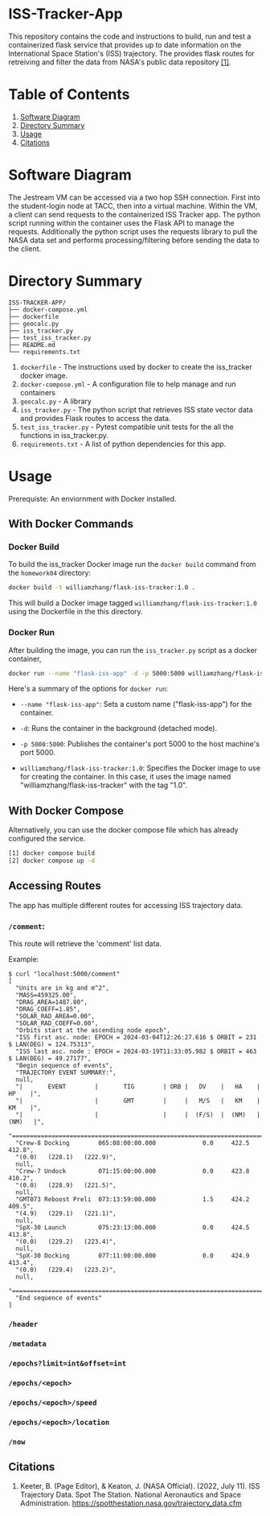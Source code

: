 # ISS-Tracker-App
This repository contains the code and instructions to build, run and test a containerized flask service that provides up to date  information on the International Space Station's (ISS) trajectory. The provides flask routes for retreiving and filter the data from NASA's public data repository [[1]](#citations). 

# Table of Contents

1. [Software Diagram](#software-diagram)
2. [Directory Summary](#content)
3. [Usage](#usage)
4. [Citations](#citations)

# Software Diagram


The Jestream VM can be accessed via a two hop SSH connection. First into the student-login node at TACC, then into a virtual machine. Within the VM, a client can send requests to the containerized ISS Tracker app. The python script running within the container uses the Flask API to manage the requests. Additionally the python script uses the requests library to pull the NASA data set and performs processing/filtering before sending the data to the client.

# Directory Summary

```
ISS-TRACKER-APP/
├── docker-compose.yml
├── dockerfile
├── geocalc.py
├── iss_tracker.py
├── test_iss_tracker.py
├── README.md
└── requirements.txt
```
1. `dockerfile` - The instructions used by docker to create the iss_tracker docker image.
2. `docker-compose.yml` - A configuration file to help manage and run containers
3. `geocalc.py` - A library
4. `iss_tracker.py` - The python script that retrieves ISS state vector data and provides Flask routes to access the data.
5. `test_iss_tracker.py` - Pytest compatible unit tests for the all the functions in iss_tracker.py.
6. `requirements.txt` - A list of python dependencies for this app.


# Usage
Prerequiste: An enviornment with Docker installed. 

## With Docker Commands

### Docker Build

To build the iss_tracker Docker image run the `docker build` command from the `homework04` directory:

```bash
docker build -t williamzhang/flask-iss-tracker:1.0 .
```
This will build a Docker image tagged `williamzhang/flask-iss-tracker:1.0` using the Dockerfile in the this directory.

### Docker Run

After building the image, you can run the `iss_tracker.py` script as a docker container,
```bash 
docker run --name "flask-iss-app" -d -p 5000:5000 williamzhang/flask-iss-tracker:1.0
```
Here's a summary of the options for `docker run`:
+ `--name "flask-iss-app"`: Sets a custom name ("flask-iss-app") for the container.

+ `-d`: Runs the container in the background (detached mode).

+ `-p 5000:5000`: Publishes the container's port 5000 to the host machine's port 5000.

+ `williamzhang/flask-iss-tracker:1.0`: Specifies the Docker image to use for creating the container. In this case, it uses the image named "williamzhang/flask-iss-tracker" with the tag "1.0".

## With Docker Compose
Alternatively, you can use the docker compose file which has already configured the service.
```bash 
[1] docker compose build
[2] docker compose up -d
```

## Accessing Routes

The app has multiple different routes for accessing ISS trajectory data.

### `/comment`:

This route will retrieve the 'comment' list data.

Example:
```shell
$ curl "localhost:5000/comment"
[
  "Units are in kg and m^2",
  "MASS=459325.00",
  "DRAG_AREA=1487.80",
  "DRAG_COEFF=1.85",
  "SOLAR_RAD_AREA=0.00",
  "SOLAR_RAD_COEFF=0.00",
  "Orbits start at the ascending node epoch",
  "ISS first asc. node: EPOCH = 2024-03-04T12:26:27.616 $ ORBIT = 231 $ LAN(DEG) = 124.75313",
  "ISS last asc. node : EPOCH = 2024-03-19T11:33:05.982 $ ORBIT = 463 $ LAN(DEG) = 49.27177",
  "Begin sequence of events",
  "TRAJECTORY EVENT SUMMARY:",
  null,
  "|       EVENT        |       TIG        | ORB |   DV    |   HA    |   HP    |",
  "|                    |       GMT        |     |   M/S   |   KM    |   KM    |",
  "|                    |                  |     |  (F/S)  |  (NM)   |  (NM)   |",
  "=============================================================================",
  "Crew-8 Docking        065:08:00:00.000             0.0     422.5     412.8",
  "(0.0)   (228.1)   (222.9)",
  null,
  "Crew-7 Undock         071:15:00:00.000             0.0     423.8     410.2",
  "(0.0)   (228.9)   (221.5)",
  null,
  "GMT073 Reboost Preli  073:13:59:00.000             1.5     424.2     409.5",
  "(4.9)   (229.1)   (221.1)",
  null,
  "SpX-30 Launch         075:23:13:00.000             0.0     424.5     413.8",
  "(0.0)   (229.2)   (223.4)",
  null,
  "SpX-30 Docking        077:11:00:00.000             0.0     424.9     413.4",
  "(0.0)   (229.4)   (223.2)",
  null,
  "=============================================================================",
  "End sequence of events"
]
```

### `/header`
### `/metadata`
### `/epochs?limit=int&offset=int`
### `/epochs/<epoch>`
### `/epochs/<epoch>/speed`
### `/epochs/<epoch>/location`
### `/now`


## Citations
1. Keeter, B. (Page Editor), & Keaton, J. (NASA Official). (2022, July 11). ISS Trajectory Data. Spot The Station. National Aeronautics and Space Administration. https://spotthestation.nasa.gov/trajectory_data.cfm